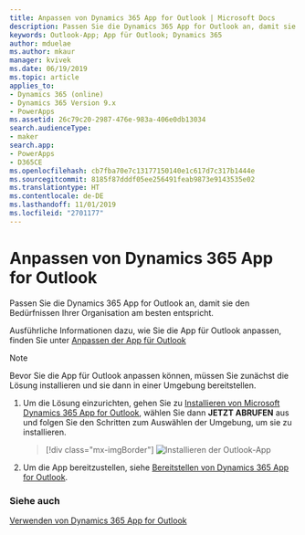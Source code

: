 ```yaml
---
title: Anpassen von Dynamics 365 App for Outlook | Microsoft Docs
description: Passen Sie die Dynamics 365 App for Outlook an, damit sie den Bedürfnissen Ihrer Organisation am besten entspricht.
keywords: Outlook-App; App für Outlook; Dynamics 365
author: mduelae
ms.author: mkaur
manager: kvivek
ms.date: 06/19/2019
ms.topic: article
applies_to:
- Dynamics 365 (online)
- Dynamics 365 Version 9.x
- PowerApps
ms.assetid: 26c79c20-2987-476e-983a-406e0db13034
search.audienceType:
- maker
search.app:
- PowerApps
- D365CE
ms.openlocfilehash: cb7fba70e7c13177150140e1c617d7c317b1444e
ms.sourcegitcommit: 8185f87dddf05ee256491feab9873e9143535e02
ms.translationtype: HT
ms.contentlocale: de-DE
ms.lasthandoff: 11/01/2019
ms.locfileid: "2701177"
---
```

# <a name="customize-dynamics-365-app-for-outlook"></a>Anpassen von Dynamics 365 App for Outlook

Passen Sie die Dynamics 365 App for Outlook an, damit sie den Bedürfnissen Ihrer Organisation am besten entspricht. 

Ausführliche Informationen dazu, wie Sie die App für Outlook anpassen, finden Sie unter [Anpassen der App für Outlook](https://docs.microsoft.com/dynamics365/customer-engagement/outlook-app/customizing-the-app)

> [!NOTE]
> Bevor Sie die App für Outlook anpassen können, müssen Sie zunächst die Lösung installieren und sie dann in einer Umgebung bereitstellen. 

1. Um die Lösung einzurichten, gehen Sie zu [Installieren von Microsoft Dynamics 365 App for Outlook](https://appsource.microsoft.com/product/dynamics-365/mscrm.fa50aa98-e8bb-4757-83ce-6d607959b985?tab=Overview), wählen Sie dann **JETZT ABRUFEN** aus und folgen Sie den Schritten zum Auswählen der Umgebung, um sie zu installieren.

   > [!div class="mx-imgBorder"]
   > ![Installieren der Outlook-App](media/appsource.png "Installieren der Outlook-App")
   
2. Um die App bereitzustellen, siehe [Bereitstellen von Dynamics 365 App for Outlook](https://docs.microsoft.com/dynamics365/customer-engagement/outlook-app/deploy-dynamics-365-app-for-outlook).


### <a name="see-also"></a>Siehe auch
 [Verwenden von Dynamics 365 App for Outlook](../../user/use-outlook-app.md)  
